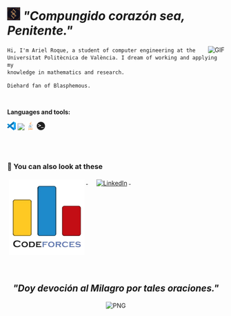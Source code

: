 <h1>

<img src="https://github.com/pvtoari/pvtoari/blob/599ac7aa0484e30e7ecb3f1afd94e1fa5ba82958/resources/milagro.png" width="30" length="10"/>
<i>"Compungido corazón sea, Penitente."</i>


 
 </h1>

<img align="right" alt="GIF" src="https://github.com/pvtoari/pvtoari/blob/main/resources/blasphemous.gif?raw=true" />



<code>Hi, I'm Ariel Roque, a student of computer engineering at the Universitat Politècnica de València. I dream of working and applying my knowledge in mathematics and research.</code>

<code>Diehard fan of Blasphemous.</code>
<br>

<br>

**Languages and tools:**
<br>

<code><img height="20" src="https://raw.githubusercontent.com/github/explore/80688e429a7d4ef2fca1e82350fe8e3517d3494d/topics/visual-studio-code/visual-studio-code.png"></code>
<code><img height="20" src="https://miro.medium.com/v2/resize:fit:540/1*nNTk-j2uaKhxyj3GXsYNdg.png"></code>
<code><img height="20" src="https://raw.githubusercontent.com/github/explore/5b3600551e122a3277c2c5368af2ad5725ffa9a1/topics/java/java.png"></code>
<code><img height="20" src="https://raw.githubusercontent.com/github/explore/80688e429a7d4ef2fca1e82350fe8e3517d3494d/topics/terminal/terminal.png"></code>

<br><br>

### 📢 You can also look at these
<p align="left">
  <a href="https://codeforces.com/profile/pvtoari">
    <img height=175px widht=175px src="https://github.com/pvtoari/pvtoari/blob/976f4cc5742a9bbbe06591b544ea1977995a6ba7/resources/codeforces.png" alt="CodeForces" style="vertical-align:top; margin:4px">
  </a>&nbsp;&nbsp;&nbsp;
  
  <a href="https://www.linkedin.com/in/arielroque/">
    <img height=175px width =175px src="https://raw.githubusercontent.com/gist/electricg/19b1bb4e8044dec8d1d3/raw/c6c274b3f0cbcf00b2f6ad4ff9ceae9d4fc26d30/linkedin.svg" alt="LinkedIn" style="vertical-align:top; margin:4px">
  </a>&nbsp;&nbsp;&nbsp;


  </a> &nbsp;&nbsp;&nbsp;
</p>

<!--
<details>

<summary>📈 My GitHub Stats</summary>

<p align="center"> <img src="https://github-readme-stats.vercel.app/api?username=pvtoari&show_icons=true&theme=gotham" alt="pvtoari" />

</details>

</br>

<a href="https://github.com/pvtoari/algunrepohabraaquialgundia" target="_blank">
  <img align="center" src="https://github-readme-stats.vercel.app/api/pin/?username=pvtoari&repo=null&theme=dracula" />
</a>
<a href="https://github.com/pvtoari/algunrepohabraaquialgundia" target="_blank">
 <img align="center" src="https://github-readme-stats.vercel.app/api/pin/?username=pvtoari&repo=null&theme=dracula" />
</a>

-->


<div align="center">

## _"Doy devoción al Milagro por tales oraciones."_

<img height = 400px widht = 100px align="center" alt="PNG" src="https://cdn2.steamgriddb.com/icon_thumb/7ff17e7aa3064d218ef36ab0557414df.png" />

</div>
